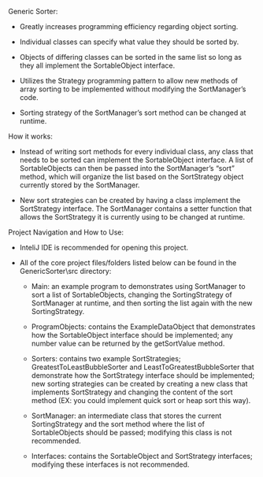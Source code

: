 Generic Sorter:

- Greatly increases programming efficiency regarding object sorting.

- Individual classes can specify what value they should be sorted by.

- Objects of differing classes can be sorted in the same list so long as they all implement the SortableObject interface.

- Utilizes the Strategy programming pattern to allow new methods of array sorting to be implemented without modifying the SortManager’s code. 

- Sorting strategy of the SortManager’s sort method can be changed at runtime.


How it works:

- Instead of writing sort methods for every individual class, any class that needs to be sorted can implement the SortableObject interface. A list of SortableObjects can then be passed into the SortManager’s “sort” method, which will organize the list based on the SortStrategy object currently stored by the SortManager.

- New sort strategies can be created by having a class implement the SortStrategy interface. The SortManager contains a setter function that allows the SortStrategy it is currently using to be changed at runtime.


Project Navigation and How to Use:

- InteliJ IDE is recommended for opening this project.

- All of the core project files/folders listed below can be found in the GenericSorter\src directory:
	
    - Main: an example program to demonstrates using SortManager to sort a list of SortableObjects, changing the SortingStrategy of SortManager at runtime, and then sorting the list again with the new SortingStrategy.

    - ProgramObjects: contains the ExampleDataObject that demonstrates how the SortableObject interface should be implemented; any number value can be returned by the getSortValue method.

    - Sorters: contains two example SortStrategies; GreatestToLeastBubbleSorter and LeastToGreatestBubbleSorter that demonstrate how the SortStrategy interface should be implemented; new sorting strategies can be created by creating a new class that implements SortStrategy and changing the content of the sort method (EX: you could implement quick sort or heap sort this way).

    - SortManager: an intermediate class that stores the current SortingStrategy and the sort method where the list of SortableObjects should be passed; modifying this class is not recommended.

    - Interfaces: contains the SortableObject and SortStrategy interfaces; modifying these interfaces is not recommended.
